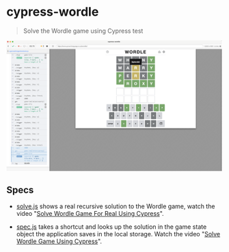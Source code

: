 # cypress-wordle

> Solve the Wordle game using Cypress test

![Really solved game](./images/really-solved.png)

## Specs

- [solve.js](./cypress/integration/solve.js) shows a real recursive solution to the Wordle game, watch the video "[Solve Wordle Game For Real Using Cypress](https://youtu.be/zQGLR6qXtq0)".

- [spec.js](./cypress/integration/spec.js) takes a shortcut and looks up the solution in the game state object the application saves in the local storage. Watch the video "[Solve Wordle Game Using Cypress](https://www.youtube.com/watch?v=pzFzOKEV-eo)".
